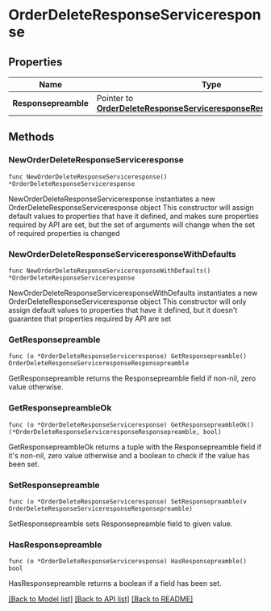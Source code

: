 # OrderDeleteResponseServiceresponse

## Properties

Name | Type | Description | Notes
------------ | ------------- | ------------- | -------------
**Responsepreamble** | Pointer to [**OrderDeleteResponseServiceresponseResponsepreamble**](OrderDeleteResponseServiceresponseResponsepreamble.md) |  | [optional] 

## Methods

### NewOrderDeleteResponseServiceresponse

`func NewOrderDeleteResponseServiceresponse() *OrderDeleteResponseServiceresponse`

NewOrderDeleteResponseServiceresponse instantiates a new OrderDeleteResponseServiceresponse object
This constructor will assign default values to properties that have it defined,
and makes sure properties required by API are set, but the set of arguments
will change when the set of required properties is changed

### NewOrderDeleteResponseServiceresponseWithDefaults

`func NewOrderDeleteResponseServiceresponseWithDefaults() *OrderDeleteResponseServiceresponse`

NewOrderDeleteResponseServiceresponseWithDefaults instantiates a new OrderDeleteResponseServiceresponse object
This constructor will only assign default values to properties that have it defined,
but it doesn't guarantee that properties required by API are set

### GetResponsepreamble

`func (o *OrderDeleteResponseServiceresponse) GetResponsepreamble() OrderDeleteResponseServiceresponseResponsepreamble`

GetResponsepreamble returns the Responsepreamble field if non-nil, zero value otherwise.

### GetResponsepreambleOk

`func (o *OrderDeleteResponseServiceresponse) GetResponsepreambleOk() (*OrderDeleteResponseServiceresponseResponsepreamble, bool)`

GetResponsepreambleOk returns a tuple with the Responsepreamble field if it's non-nil, zero value otherwise
and a boolean to check if the value has been set.

### SetResponsepreamble

`func (o *OrderDeleteResponseServiceresponse) SetResponsepreamble(v OrderDeleteResponseServiceresponseResponsepreamble)`

SetResponsepreamble sets Responsepreamble field to given value.

### HasResponsepreamble

`func (o *OrderDeleteResponseServiceresponse) HasResponsepreamble() bool`

HasResponsepreamble returns a boolean if a field has been set.


[[Back to Model list]](../README.md#documentation-for-models) [[Back to API list]](../README.md#documentation-for-api-endpoints) [[Back to README]](../README.md)



